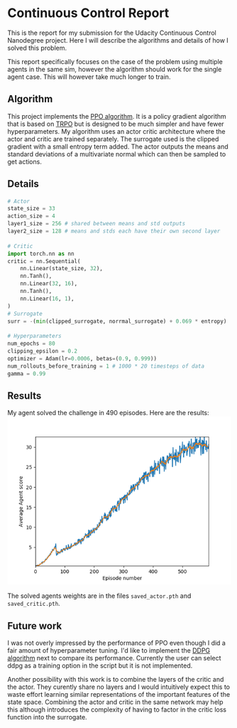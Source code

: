 # Continuous Control Report
This is the report for my submission for the Udacity Continuous Control Nanodegree project.
Here I will describe the algorithms and details of how I solved this problem.

This report specifically focuses on the case of the problem using multiple agents in the same sim, however the algorithm should work for the single agent case.
This will however take much longer to train.

## Algorithm
This project implements the [PPO algorithm](https://openai.com/blog/openai-baselines-ppo/).
It is a policy gradient algorithm that is based on [TRPO](https://arxiv.org/abs/1502.05477) but is designed to be much simpler and have fewer hyperparameters.
My algorithm uses an actor critic architecture where the actor and critic are trained separately. 
The surrogate used is the clipped gradient with a small entropy term added.
The actor outputs the means and standard deviations of a multivariate normal which can then be sampled to get actions.


## Details
```python
# Actor
state_size = 33
action_size = 4 
layer1_size = 256 # shared between means and std outputs
layer2_size = 128 # means and stds each have their own second layer

# Critic
import torch.nn as nn
critic = nn.Sequential(
    nn.Linear(state_size, 32),
    nn.Tanh(),
    nn.Linear(32, 16),
    nn.Tanh(),
    nn.Linear(16, 1),
)
# Surrogate
surr = -(min(clipped_surrogate, norrmal_surrogate) + 0.069 * entropy)

# Hyperparameters
num_epochs = 80
clipping_epsilon = 0.2
optimizer = Adam(lr=0.0006, betas=(0.9, 0.999))
num_rollouts_before_training = 1 # 1000 * 20 timesteps of data
gamma = 0.99
```

## Results

My agent solved the challenge in 490 episodes. 
Here are the results:
![Solved Agent](./solved_agent_490_episodes.png)

The solved agents weights are in the files `saved_actor.pth` and `saved_critic.pth`.

## Future work
I was not overly impressed by the performance of PPO even though I did a fair amount of hyperparameter tuning.
I'd like to implement the [DDPG algorithm](https://spinningup.openai.com/en/latest/algorithms/ddpg.html) next to compare 
its performance.
Currently the user can select ddpg as a training option in the script but it is not implemented. 

Another possibility with this work is to combine the layers of the critic and the actor. 
They curently share no layers and I would intuitively expect this to waste effort learning similar representations of 
the important features of the state space.
Combining the actor and critic in the same network may help this although introduces the complexity of having to factor
in the critic loss function into the surrogate.